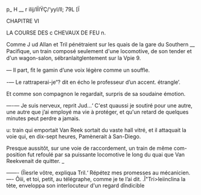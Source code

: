   
  

 
  
 

p_ H  __ r  ilij/IÏIŸÇ/‘yyl/ll;
79L  [Ï 

CHAPITRE VI

LA COURSE DES c CHEVAUX DE FEU n.

Comme J ud Allan et Tril pénétraient sur les quais de la gare du Southern
__ Paciﬁque, un train composé seulement d'une locomotive, de son tender et
 d'un wagon-salon, sébranlaitglentement sur la Vpie 9.

— Il part, ﬁt le gamin d’une voix légère comme un souffle.

-— Le rattraperai-je“? dit en écho le professeur d’un accent. étrangle’.

Et comme son compagnon le regardait, surpris de sa soudaine émotion.

—-— Je suis nerveux, reprit Jud...‘ C'est quaussi je soutiré pour une autre,
une autre que j’ai employé ma vie à protéger, et qu'un retard de quelques
minutes peut perdre a jamais.

u: train qui emportait Van Reek sortait du vaste hall vitré, et il attaquait
la voie qui, en dix-sept heures, Pamènerait à San-Diego.

Presque aussitôt, sur une voie de raccordement, un train de même com-
position fut refoulé par sa puissante locomotive le long du quai que Van
Reekvenait de quitter. _

——- (Ïïesrle vôtre, expliqua Tril.‘ Répétez mes promesses au mécanicien.
—- Ôiii, et toi, petit, au télégraphe, comme je te l’ai dit.
.Î"Tri>leiinclina la tète, enveloppa son interlocuteur d'un regard dîndicible

 
  
 
 
 
 
 
   
  

